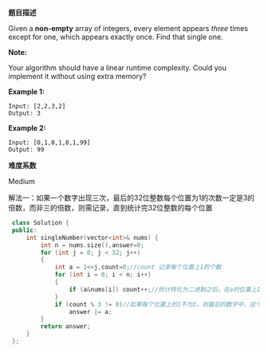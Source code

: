 **题目描述**    

Given a **non-empty** array of integers, every element appears *three* times except for one, which appears exactly once. Find that single one.

**Note:**

Your algorithm should have a linear runtime complexity. Could you implement it without using extra memory?

**Example 1:**

```
Input: [2,2,3,2]
Output: 3
```

**Example 2:**

```
Input: [0,1,0,1,0,1,99]
Output: 99
```

**难度系数**    

Medium 

解法一：如果一个数字出现三次，最后的32位整数每个位置为1的次数一定是3的倍数，而非三的倍数，则需记录，直到统计完32位整数的每个位置

```c++
 class Solution {
 public:
	 int singleNumber(vector<int>& nums) {
		 int n = nums.size(),answer=0;
		 for (int j = 0; j < 32; j++)
		 {
			 int a = 1<<j,count=0;//count 记录每个位置上1的个数
			 for (int i = 0; i < n; i++)
			 {
				 if (a&nums[i]) count++;//统计转化为二进制之后，在a的位置上1的个数
			 }
			 if (count % 3 != 0)//如果每个位置上的1不为3，则最后的数字中，这个位置中一定是1
				 answer |= a;
		 }
		 return answer;
	 }
 };
```

